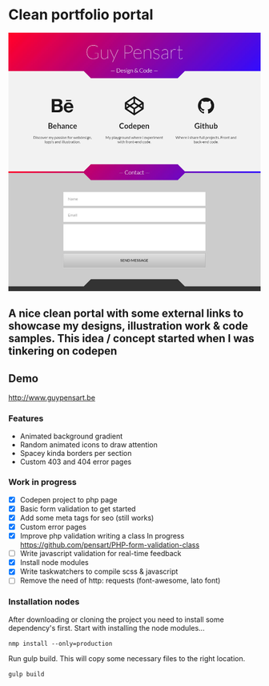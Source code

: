 # Clean portfolio portal
![alt text](cover.jpg "My personal portfolio portal")
## A nice clean portal with some external links to showcase my designs, illustration work & code samples. This idea / concept started when I was tinkering on codepen

## Demo
http://www.guypensart.be

### Features
* Animated background gradient
* Random animated icons to draw attention
* Spacey kinda borders per section
* Custom 403 and 404 error pages

### Work in progress
- [x] Codepen project to php page
- [x] Basic form validation to get started
- [x] Add some meta tags for seo (still works)
- [x] Custom error pages
- [x] Improve php validation writing a class
In progress https://github.com/pensart/PHP-form-validation-class
- [ ] Write javascript validation for real-time feedback
- [x] Install node modules
- [x] Write taskwatchers to compile scss & javascript
- [ ] Remove the need of http: requests (font-awesome, lato font)

### Installation nodes
After downloading or cloning the project you need to install some dependency's first.
Start with installing the node modules...
```
nmp install --only=production
```
Run gulp build. This will copy some necessary files to the right location.
```
gulp build
```